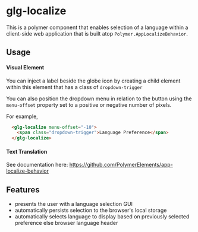 # glg-localize

This is a polymer component that enables selection of a language within a
client-side web application that is built atop
`Polymer.AppLocalizeBehavior`.

## Usage

#### Visual Element
You can inject a label beside the globe icon by creating a child
element within this element that has a class of
`dropdown-trigger`

You can also position the dropdown menu in relation to the button using
the `menu-offset` property set to a positive or negative number of
pixels.

For example,

```html
  <glg-localize menu-offset="-10">
    <span class="dropdown-trigger">Language Preference</span>
  </glg-localize>
```

#### Text Translation
See documentation here:
https://github.com/PolymerElements/app-localize-behavior


## Features
* presents the user with a language selection GUI
* automatically persists selection to the browser's local storage
* automatically selects language to display based on previously selected
preference else browser language header


